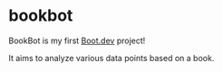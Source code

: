 # bookbot

BookBot is my first [Boot.dev](https://www.boot.dev) project!

It aims to analyze various data points based on a book.